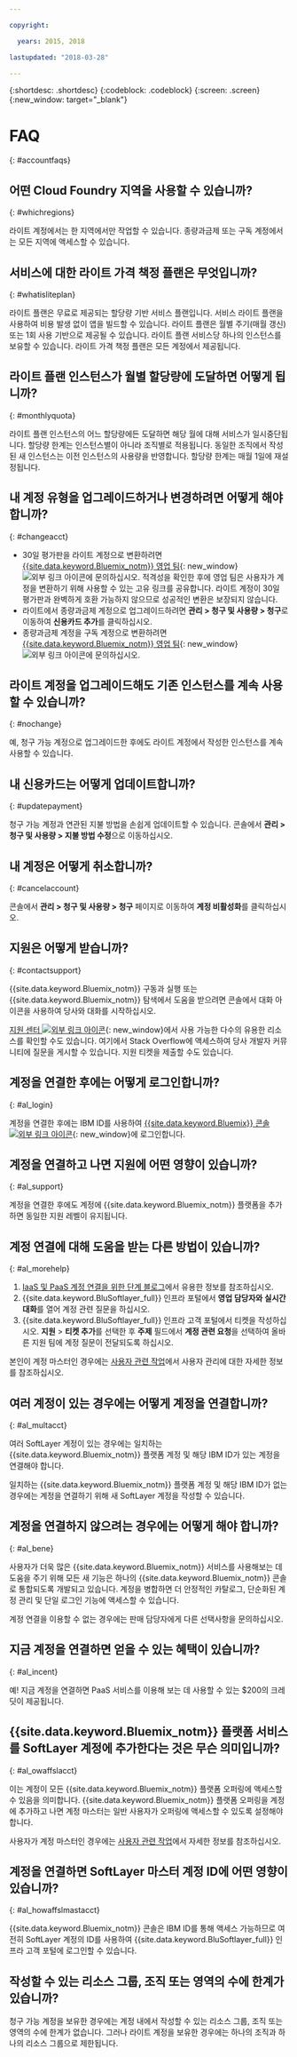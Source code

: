 ```yaml
---

copyright:

  years: 2015, 2018

lastupdated: "2018-03-28"

---
```


{:shortdesc: .shortdesc}
{:codeblock: .codeblock}
{:screen: .screen}
{:new_window: target="_blank"}

# FAQ
{: #accountfaqs}

## 어떤 Cloud Foundry 지역을 사용할 수 있습니까?
{: #whichregions}

라이트 계정에서는 한 지역에서만 작업할 수 있습니다. 종량과금제 또는 구독 계정에서는 모든 지역에 액세스할 수 있습니다.

## 서비스에 대한 라이트 가격 책정 플랜은 무엇입니까?
{: #whatisliteplan}

라이트 플랜은 무료로 제공되는 할당량 기반 서비스 플랜입니다. 서비스 라이트 플랜을 사용하여 비용 발생 없이 앱을 빌드할 수 있습니다. 라이트 플랜은 월별 주기(매월 갱신) 또는 1회 사용 기반으로 제공될 수 있습니다. 라이트 플랜 서비스당 하나의 인스턴스를 보유할 수 있습니다. 라이트 가격 책정 플랜은 모든 계정에서 제공됩니다.

## 라이트 플랜 인스턴스가 월별 할당량에 도달하면 어떻게 됩니까?
{: #monthlyquota}

라이트 플랜 인스턴스의 어느 할당량에든 도달하면 해당 월에 대해 서비스가 일시중단됩니다. 할당량 한계는 인스턴스별이 아니라 조직별로 적용됩니다. 동일한 조직에서 작성된 새 인스턴스는 이전 인스턴스의 사용량을 반영합니다. 할당량 한계는 매월 1일에 재설정됩니다.

## 내 계정 유형을 업그레이드하거나 변경하려면 어떻게 해야 합니까?
{: #changeacct}

* 30일 평가판을 라이트 계정으로 변환하려면 [{{site.data.keyword.Bluemix_notm}} 영업 팀](https://www.ibm.com/cloud-computing/bluemix/contact-us){: new_window} ![외부 링크 아이콘](../icons/launch-glyph.svg)에 문의하십시오. 적격성을 확인한 후에 영업 팀은 사용자가 계정을 변환하기 위해 사용할 수 있는 고유 링크를 공유합니다. 라이트 계정이 30일 평가판과 완벽하게 호환 가능하지 않으므로 성공적인 변환은 보장되지 않습니다.  
* 라이트에서 종량과금제 계정으로 업그레이드하려면 **관리 > 청구 및 사용량 > 청구**로 이동하여 **신용카드 추가**를 클릭하십시오.
* 종량과금제 계정을 구독 계정으로 변환하려면 [{{site.data.keyword.Bluemix_notm}} 영업 팀](https://www.ibm.com/cloud-computing/bluemix/contact-us){: new_window} ![외부 링크 아이콘](../icons/launch-glyph.svg)에 문의하십시오.

## 라이트 계정을 업그레이드해도 기존 인스턴스를 계속 사용할 수 있습니까?
{: #nochange}

예, 청구 가능 계정으로 업그레이드한 후에도 라이트 계정에서 작성한 인스턴스를 계속 사용할 수 있습니다.

## 내 신용카드는 어떻게 업데이트합니까?
{: #updatepayment}

청구 가능 계정과 연관된 지불 방법을 손쉽게 업데이트할 수 있습니다. 콘솔에서 **관리 > 청구 및 사용량 > 지불 방법 수정**으로 이동하십시오.

## 내 계정은 어떻게 취소합니까?
{: #cancelaccount}

콘솔에서 **관리 > 청구 및 사용량 > 청구** 페이지로 이동하여 **계정 비활성화**를 클릭하십시오.

## 지원은 어떻게 받습니까?
{: #contactsupport}

{{site.data.keyword.Bluemix_notm}} 구동과 실행 또는 {{site.data.keyword.Bluemix_notm}} 탐색에서 도움을 받으려면 콘솔에서 대화 아이콘을 사용하여 당사와 대화를 시작하십시오.

[지원 센터 ![외부 링크 아이콘](../icons/launch-glyph.svg)](https://console.bluemix.net/unifiedsupport/supportcenter){: new_window}에서 사용 가능한 다수의 유용한 리소스를 확인할 수도 있습니다. 여기에서 Stack Overflow에 액세스하여 당사 개발자 커뮤니티에 질문을 게시할 수 있습니다. 지원 티켓을 제출할 수도 있습니다.

## 계정을 연결한 후에는 어떻게 로그인합니까?
{: #al_login}

계정을 연결한 후에는 IBM ID를 사용하여 [{{site.data.keyword.Bluemix}} 콘솔 ![외부 링크 아이콘](../icons/launch-glyph.svg)](https://console.bluemix.net){: new_window}에 로그인합니다.

## 계정을 연결하고 나면 지원에 어떤 영향이 있습니까?
{: #al_support}

계정을 연결한 후에도 계정에 {{site.data.keyword.Bluemix_notm}} 플랫폼을 추가하면 동일한 지원 레벨이 유지됩니다.

## 계정 연결에 대해 도움을 받는 다른 방법이 있습니까? 	
{: #al_morehelp}

  1. [IaaS 및 PaaS 계정 연결을 위한 단계 블로그](https://www.ibm.com/blogs/bluemix/2018/03/follow-steps-link-iaas-paas-accounts/)에서 유용한 정보를 참조하십시오. 
  2. {{site.data.keyword.BluSoftlayer_full}} 인프라 포털에서 **영업 담당자와 실시간 대화**를 열어 계정 관련 질문을 하십시오.
  3. {{site.data.keyword.BluSoftlayer_full}} 인프라 고객 포털에서 티켓을 작성하십시오.  **지원** > **티켓 추가**를 선택한 후 **주제** 필드에서 **계정 관련 요청**을 선택하여 올바른 지원 팀에 계정 질문이 전달되도록 하십시오.

본인이 계정 마스터인 경우에는 [사용자 관련 작업](https://console.bluemix.net/docs/iam/iamusermanage.html#iamusermanage)에서 사용자 관리에 대한 자세한 정보를 참조하십시오.

## 여러 계정이 있는 경우에는 어떻게 계정을 연결합니까?
{: #al_multacct}

여러 SoftLayer 계정이 있는 경우에는 일치하는 {{site.data.keyword.Bluemix_notm}} 플랫폼 계정 및 해당 IBM ID가 있는 계정을 연결해야 합니다.

일치하는 {{site.data.keyword.Bluemix_notm}} 플랫폼 계정 및 해당 IBM ID가 없는 경우에는 계정을 연결하기 위해 새 SoftLayer 계정을 작성할 수 있습니다.

## 계정을 연결하지 않으려는 경우에는 어떻게 해야 합니까? 	
{: #al_bene}

사용자가 더욱 많은 {{site.data.keyword.Bluemix_notm}} 서비스를 사용해보는 데 도움을 주기 위해 모든 새 기능은 하나의 {{site.data.keyword.Bluemix_notm}} 콘솔로 통합되도록 개발되고 있습니다. 계정을 병합하면 더 안정적인 카탈로그, 단순화된 계정 관리 및 단일 로그인 기능에 액세스할 수 있습니다.

계정 연결을 이용할 수 없는 경우에는 판매 담당자에게 다른 선택사항을 문의하십시오.

## 지금 계정을 연결하면 얻을 수 있는 혜택이 있습니까? 	
{: #al_incent}

예!  지금 계정을 연결하면 PaaS 서비스를 이용해 보는 데 사용할 수 있는 $200의 크레딧이 제공됩니다.

## {{site.data.keyword.Bluemix_notm}} 플랫폼 서비스를 SoftLayer 계정에 추가한다는 것은 무슨 의미입니까? 	
{: #al_owaffslacct}

이는 계정이 모든 {{site.data.keyword.Bluemix_notm}} 플랫폼 오퍼링에 액세스할 수 있음을 의미합니다.  {{site.data.keyword.Bluemix_notm}} 플랫폼 오퍼링을 계정에 추가하고 나면 계정 마스터는 일반 사용자가 오퍼링에 액세스할 수 있도록 설정해야 합니다.

사용자가 계정 마스터인 경우에는 [사용자 관련 작업](https://console.bluemix.net/docs/iam/iamusermanage.html#iamusermanage)에서 자세한 정보를 참조하십시오.

## 계정을 연결하면 SoftLayer 마스터 계정 ID에 어떤 영향이 있습니까? 	
{: #al_howaffslmastacct}

{{site.data.keyword.Bluemix_notm}} 콘솔은 IBM ID를 통해 액세스 가능하므로 여전히 SoftLayer 계정의 ID를 사용하여 {{site.data.keyword.BluSoftlayer_full}} 인프라 고객 포털에 로그인할 수 있습니다.

## 작성할 수 있는 리소스 그룹, 조직 또는 영역의 수에 한계가 있습니까?

청구 가능 계정을 보유한 경우에는 계정 내에서 작성할 수 있는 리소스 그룹, 조직 또는 영역의 수에 한계가 없습니다. 그러나 라이트 계정을 보유한 경우에는 하나의 조직과 하나의 리소스 그룹으로 제한됩니다.
